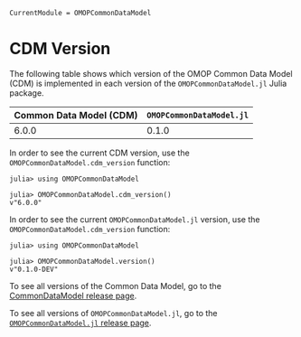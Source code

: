 ```@meta
CurrentModule = OMOPCommonDataModel
```

# CDM Version

The following table shows which version of the OMOP Common Data Model (CDM) is
implemented in each version of the `OMOPCommonDataModel.jl` Julia package.

| Common Data Model (CDM) | `OMOPCommonDataModel.jl` |
| ----------------------- | ------------------------ |
| 6.0.0                   | 0.1.0                    |

In order to see the current CDM version, use the
`OMOPCommonDataModel.cdm_version` function:
```jldoctest
julia> using OMOPCommonDataModel

julia> OMOPCommonDataModel.cdm_version()
v"6.0.0"
```

In order to see the current `OMOPCommonDataModel.jl` version, use the
`OMOPCommonDataModel.cdm_version` function:

```jldoctest
julia> using OMOPCommonDataModel

julia> OMOPCommonDataModel.version()
v"0.1.0-DEV"
```

To see all versions of the Common Data Model, go to the
[CommonDataModel release page](https://github.com/OHDSI/CommonDataModel/releases).

To see all versions of `OMOPCommonDataModel.jl`, go to the
[`OMOPCommonDataModel.jl` release page](https://github.com/JuliaHealth/OMOPCommonDataModel.jl/releases).
